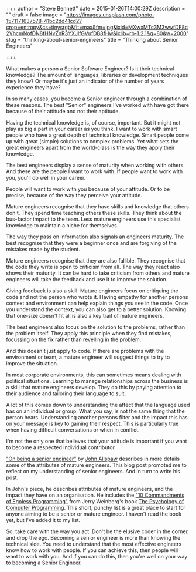+++
author = "Steve Bennett"
date = 2015-01-26T14:00:29Z
description = ""
draft = false
image = "https://images.unsplash.com/photo-1571171637578-41bc2dd41cd2?crop=entropy&cs=tinysrgb&fit=max&fm=jpg&ixid=MXwxMTc3M3wwfDF8c2VhcmNofDN8fHNvZnR3YXJlfGVufDB8fHw&ixlib=rb-1.2.1&q=80&w=2000"
slug = "thinking-about-senior-engineers"
title = "Thinking about Senior Engineers"

+++


What makes a person a Senior Software Engineer? Is it their technical knowledge? The amount of languages, libraries or development techniques they know? Or maybe it's just an indicator of the number of years experience they have?

In so many cases, you become a Senior engineer through a combination of these reasons. The best "Senior" engineers I've worked with have got there because of their attitude and not their aptitude.

Having the technical knowledge is, of course, important. But it might not play as big a part in your career as you think. I want to work with smart people who have a great depth of technical knowledge. Smart people come up with great (simple) solutions to complex problems. Yet what sets the great engineers apart from the world-class is the way they apply their knowledge.

The best engineers display a sense of maturity when working with others. And these are the people I want to work with. If people want to work with you, you'll do well in your career.

People will want to work with you because of your attitude. Or to be precise, because of the way they perceive your attitude.

Mature engineers recognise that they have skills and knowledge that others don't. They spend time teaching others these skills. They think about the bus-factor impact to the team. Less mature engineers use this specialist knowledge to maintain a niche for themselves.

The way they pass on information also signals an engineers maturity. The best recognise that they were a beginner once and are forgiving of the mistakes made by the student.

Mature engineers recognise that they are also fallible. They recognise that the code they write is open to criticism from all. The way they react also shows their maturity. It can be hard to take criticism from others and mature engineers will take the feedback and use it to improve the solution.

Giving feedback is also a skill. Mature engineers focus on critiquing the code and not the person who wrote it. Having empathy for another persons context and environment can help explain things you see in the code. Once you understand the context, you can also get to a better solution. Knowing that one-size doesn't fit all is also a key trait of mature engineers.

The best engineers also focus on the solution to the problems, rather than the problem itself. They apply this principle when they find mistakes, focussing on the fix rather than revelling in the problem.

And this doesn't just apply to code. If there are problems with the environment or team, a mature engineer will suggest things to try to improve the situation.

In most corporate environments, this can sometimes means dealing with political situations. Learning to manage relationships across the business is a skill that mature engineers develop. They do this by paying attention to their audience and tailoring their language to suit.

A lot of this comes down to understanding the affect that the language used has on an individual or group. What you say, is not the same thing that the person hears. Understanding another persons filter and the impact this has on your message is key to gaining their respect. This is particularly true when having difficult conversations or when in conflict.

I'm not the only one that believes that your attitude is important if you want to become a respected individual contributor.

["On being a senior engineer"](http://www.kitchensoap.com/2012/10/25/on-being-a-senior-engineer/) by [John Allspaw](https://twitter.com/allspaw) describes in more details some of the attributes of mature engineers. This blog post promoted me to reflect on my understanding of senior engineers. And in turn to write his post.

In John's piece, he describes attributes of mature engineers, and the impact they have on an organisation. He includes the ["10 Commandments of Egoless Programming"](http://blog.codinghorror.com/the-ten-commandments-of-egoless-programming/) from Jerry Weinberg's book [The Psychology of Computer Programming](http://www.amazon.co.uk/gp/product/B00I62L6UC/ref=as_li_tl?ie=UTF8&amp;camp=1634&amp;creative=19450&amp;creativeASIN=B00I62L6UC&amp;linkCode=as2&amp;tag=bennettweb-21&amp;linkId=THN6MXWNOAVKHD3N). This short, punchy list is a great place to start for anyone aiming to be a senior or mature engineer. I haven't read the book yet, but I've added it to my list.

So, take care with the way you act. Don't be the elusive coder in the corner, and drop the ego. Becoming a senior engineer is more than knowing the technical side. You need to understand that the most effective engineers know how to work with people. If you can achieve this, then people will want to work with you. And if you can do this, then you're well on your way to becoming a Senior Engineer.



